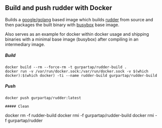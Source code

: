 ## Build and push rudder with Docker

Builds a [google/golang](https://registry.hub.docker.com/u/google/golang/) based image which builds [rudder](https://github.com/coreos/rudder) from source and then packages the built binary with [busybox](https://registry.hub.docker.com/_/busybox) base image.

Also serves as an example for docker within docker usage and shipping binaries with a minimal base image (busybox) after compiling in an intermediary image.

##### Build

```
docker build --rm --force-rm -t gurpartap/rudder-build .
docker run -v /var/run/docker.sock:/var/run/docker.sock -v $(which docker):$(which docker) -ti --name rudder-build gurpartap/rudder-build
```

##### Push

```
docker push gurpartap/rudder:latest

##### Clean

```
docker rm -f rudder-build
docker rmi -f gurpartap/rudder-build
docker rmi -f gurpartap/rudder
```
